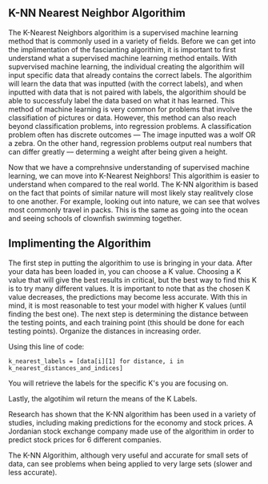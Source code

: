 ## K-NN Nearest Neighbor Algorithim

The K-Nearest Neighbors algorithim is a supervised machine learning method that is commonly used in a variety of fields. Before we can get into the implimentation of the fascianting algorithim, it is important to first understand what a supervised machine learning method entails. With supvervised machine learning, the individual creating the algorithim will input specific data that already contains the correct labels. The algorithim will learn the data that was inputted (with the correct labels), and when inputted with data that is not paired with labels, the algorithim should be able to successfuly label the data based on what it has learned. This method of machine learning is very common for problems that involve the classifiation of pictures or data. However, this method can also reach beyond classification problems, into regression problems. A classification problem often has discrete outcomes –– The image inputted was a wolf OR a zebra. On the other hand, regression problems output real numbers that can differ greatly –– determing a weight after being given a height. 

Now that we have a comprehnsive understanding of supervised machine learning, we can move into K-Nearest Neighbors! This algorithim is easier to understand when compared to the real world. The K-NN algorithim is based on the fact that points of similar nature will most likely stay realitvely close to one another. For example, looking out into nature, we can see that wolves most commonly travel in packs. This is the same as going into the ocean and seeing schools of clownfish swimming together. 

## Implimenting the Algorithim

The first step in putting the algorithim to use is bringing in your data. After your data has been loaded in, you can choose a K value. Choosing a K value that will give the best results in critical, but the best way to find this K is to try many different values. It is important to note that as the chosen K value decreases, the predictions may become less accurate. With this in mind, it is most reasonable to test your model with higher K values (until finding the best one). The next step is determining the distance between the testing points, and each training point (this should be done for each testing points). Organize the distances in increasing order. 

Using this line of code:

    k_nearest_labels = [data[i][1] for distance, i in k_nearest_distances_and_indices]

You will retrieve the labels for the specific K's you are focusing on.  

Lastly, the algotihim wil return the means of the K Labels. 

Research has shown that the K-NN algorithim has been used in a variety of studies, including making predictions for the economy and stock prices. A Jordanian stock exchange company made use of the algorithim in order to predict stock prices for 6 different companies. 

The K-NN Algorithim, although very useful and accurate for small sets of data, can see problems when being applied to very large sets (slower and less accurate).  

